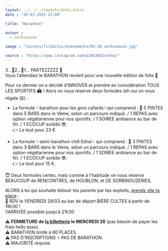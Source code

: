 ```yaml
---
layout: ../../../layouts/Actu.astro
date : "28-03-2025 23:00"

title: "Barathon"

auteur :
  - sorbinouze

image : "/assets/fildactus/evenements/03-28-sorbinouze.jpg"

source : "https://www.instagram.com/p/DG3m5JstnXo/"
---
```


3…🚦2…🚦1… PARTEZZZZZ 🏁  
Vous l’attendiez le BARATHON revient pour une nouvelle édition de folie 🍻

Pour ce dernier on a décidé d’INNOVER et prendre en considération TOUS LES SPORTIFS 🏟️ ! Alors on vous réserve deux formules (eh oui on vous régale 😋) :  
- La formule ✨barathon pour les gros cafards✨qui comprend : 💚 5 PINTES dans 5 BARS dans le Vème, selon un parcours indiqué. / 1 REPAS avec option végétarienne pour nos sportifs. / 1 SOIREE ambiance au bar de fin. / 1 ECOCUP sorbibi 😎.  
👉 Le tout pour 23 €.

- La formule ✨semi-barathon chill Edna✨ qui comprend : 💚 3 PINTES dans 3 BARS dans le Vème, selon un parcours indiqué. / 1 REPAS avec option végétarienne pour nos sportifs. / 1 SOIREE ambiance au bar de fin. / 1 ECOCUP sorbibi 😎.  
👉 Le tout pour 15 €.

😇 Deux formules certes, mais comme à l’habitude on vous réserve BEAUCOUP de RENCONTRES, de HOUBLON, et DE SORBINOUZERIES.

ALORS à toi qui souhaite éblouir tes parents par tes exploits, [prends vite ta place](https://www.helloasso.com/associations/sorbinouze/evenements/formule-5-pintes?fbclid=PAZXh0bgNhZW0CMTEAAaYdndYf-IoVRZgsoJNp8vizZTG7BXYlbXMuGSfXNJAmUt6uxN1z_e1uaxg_aem_O8YPeQpjfEIzdiWJQMM3bA) :  
🏁 RDV le VENDREDI 28/03 au bar de départ BIÈRE CULTES à partir de 19h30 !  
‼️ARRIVÉE possible jusqu’à 21h30

⚠️ __FERMETURE de [la billetterie](https://www.helloasso.com/associations/sorbinouze/evenements/formule-5-pintes?fbclid=PAZXh0bgNhZW0CMTEAAaYdndYf-IoVRZgsoJNp8vizZTG7BXYlbXMuGSfXNJAmUt6uxN1z_e1uaxg_aem_O8YPeQpjfEIzdiWJQMM3bA) le MERCREDI 26__ (pas besoin de payer les frais hello asso).  
⚠️ BARATHON limité à 80 PLACES.  
⚠️ PAS D’INSCRIPTIONS = PAS DE BARATHON.  
⚠️ MAJORITÉ requise.